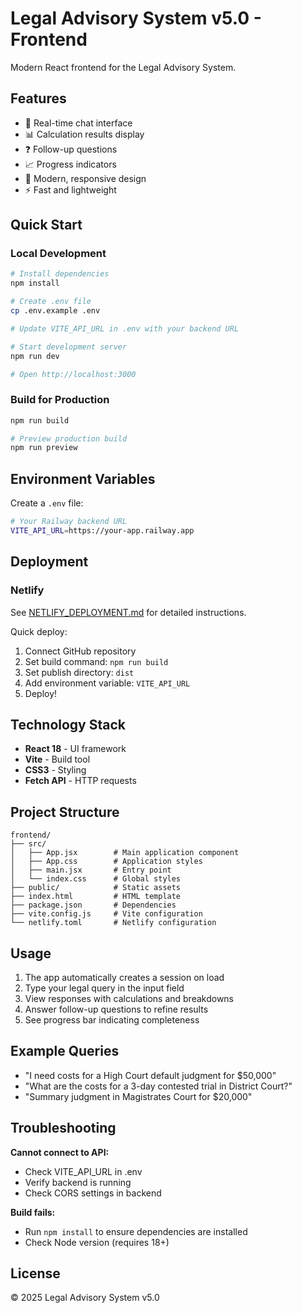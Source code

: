 # Legal Advisory System v5.0 - Frontend

Modern React frontend for the Legal Advisory System.

## Features

- 💬 Real-time chat interface
- 📊 Calculation results display
- ❓ Follow-up questions
- 📈 Progress indicators
- 🎨 Modern, responsive design
- ⚡ Fast and lightweight

## Quick Start

### Local Development

```bash
# Install dependencies
npm install

# Create .env file
cp .env.example .env

# Update VITE_API_URL in .env with your backend URL

# Start development server
npm run dev

# Open http://localhost:3000
```

### Build for Production

```bash
npm run build

# Preview production build
npm run preview
```

## Environment Variables

Create a `.env` file:

```bash
# Your Railway backend URL
VITE_API_URL=https://your-app.railway.app
```

## Deployment

### Netlify

See [NETLIFY_DEPLOYMENT.md](../NETLIFY_DEPLOYMENT.md) for detailed instructions.

Quick deploy:
1. Connect GitHub repository
2. Set build command: `npm run build`
3. Set publish directory: `dist`
4. Add environment variable: `VITE_API_URL`
5. Deploy!

## Technology Stack

- **React 18** - UI framework
- **Vite** - Build tool
- **CSS3** - Styling
- **Fetch API** - HTTP requests

## Project Structure

```
frontend/
├── src/
│   ├── App.jsx        # Main application component
│   ├── App.css        # Application styles
│   ├── main.jsx       # Entry point
│   └── index.css      # Global styles
├── public/            # Static assets
├── index.html         # HTML template
├── package.json       # Dependencies
├── vite.config.js     # Vite configuration
└── netlify.toml       # Netlify configuration
```

## Usage

1. The app automatically creates a session on load
2. Type your legal query in the input field
3. View responses with calculations and breakdowns
4. Answer follow-up questions to refine results
5. See progress bar indicating completeness

## Example Queries

- "I need costs for a High Court default judgment for $50,000"
- "What are the costs for a 3-day contested trial in District Court?"
- "Summary judgment in Magistrates Court for $20,000"

## Troubleshooting

**Cannot connect to API:**
- Check VITE_API_URL in .env
- Verify backend is running
- Check CORS settings in backend

**Build fails:**
- Run `npm install` to ensure dependencies are installed
- Check Node version (requires 18+)

## License

© 2025 Legal Advisory System v5.0

